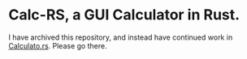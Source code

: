 # Calc-RS, a GUI Calculator in Rust.

I have archived this repository, and instead have continued work in
[Calculato.rs](https://github.com/AjiBuster499/Calculato.rs). Please go there.
